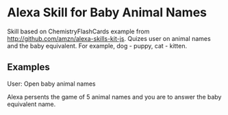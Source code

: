 # Alexa Skill for Baby Animal Names #
Skill based on ChemistryFlashCards example from
http://github.com/amzn/alexa-skills-kit-js. Quizes user on animal names and the
baby equivalent. For example, dog - puppy, cat - kitten. 

## Examples ##
User: Open baby animal names

Alexa persents the game of 5 animal names and you are to answer the baby
equivalent name. 

